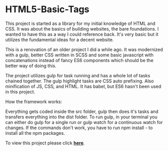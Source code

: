 # HTML5-Basic-Tags

This project is started as a library for my initial knowledge of HTML and CSS. It was about the basics of building websites, the bare foundations. I wanted to have this as a way I could reference back. It's very basic but it utilizes the fundamental ideas for a decent website.

This is a renovation of an older project I did a while ago. It was modernized with a gulp, better CSS written in SCSS and some basic javascript with concatenations instead of fancy ES6 components which should be the better way of doing this.

The project utilizes gulp for task running and has a whole lot of tasks chained together.  The gulp highlight tasks are CSS auto prefixing. Also minification of JS, CSS, and HTML. It has babel, but ES6 hasn't been used in this project.


How the framework works:

Everything gets coded inside the src folder, gulp then does it's tasks and transfers everything into the dist folder. To run gulp, in your terminal you can either do gulp for a single run or gulp watch for a continuous watch for changes. If the commands don't work, you have to run npm install - to install all the npm packages. 

To view this project please click **[here](https://f54vnfg.github.io/HTML5-The-Basics/dist/index.html)**.
